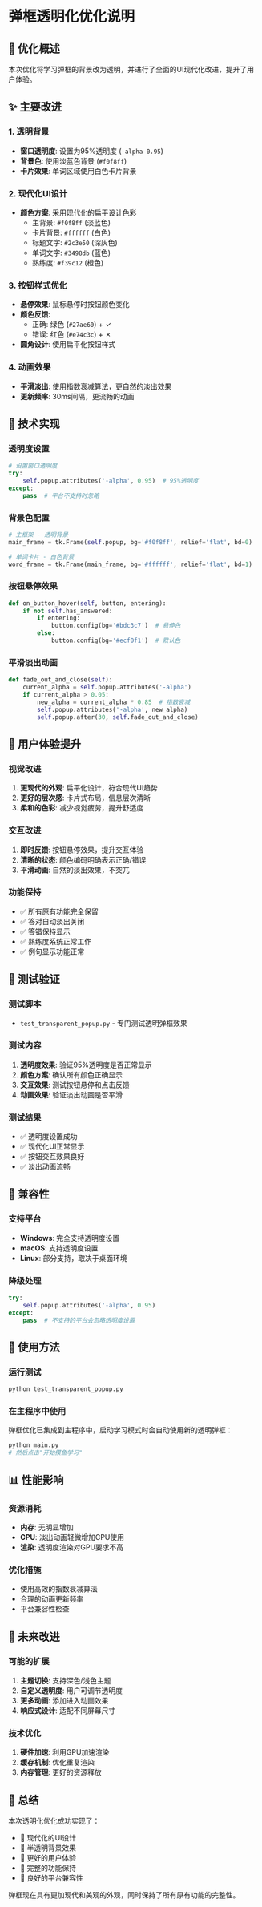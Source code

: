 # 弹框透明化优化说明

## 🎨 优化概述

本次优化将学习弹框的背景改为透明，并进行了全面的UI现代化改进，提升了用户体验。

## ✨ 主要改进

### 1. 透明背景
- **窗口透明度**: 设置为95%透明度 (`-alpha 0.95`)
- **背景色**: 使用淡蓝色背景 (`#f0f8ff`)
- **卡片效果**: 单词区域使用白色卡片背景

### 2. 现代化UI设计
- **颜色方案**: 采用现代化的扁平设计色彩
  - 主背景: `#f0f8ff` (淡蓝色)
  - 卡片背景: `#ffffff` (白色)
  - 标题文字: `#2c3e50` (深灰色)
  - 单词文字: `#3498db` (蓝色)
  - 熟练度: `#f39c12` (橙色)

### 3. 按钮样式优化
- **悬停效果**: 鼠标悬停时按钮颜色变化
- **颜色反馈**: 
  - 正确: 绿色 (`#27ae60`) + ✓
  - 错误: 红色 (`#e74c3c`) + ✗
- **圆角设计**: 使用扁平化按钮样式

### 4. 动画效果
- **平滑淡出**: 使用指数衰减算法，更自然的淡出效果
- **更新频率**: 30ms间隔，更流畅的动画

## 🔧 技术实现

### 透明度设置
```python
# 设置窗口透明度
try:
    self.popup.attributes('-alpha', 0.95)  # 95%透明度
except:
    pass  # 平台不支持时忽略
```

### 背景色配置
```python
# 主框架 - 透明背景
main_frame = tk.Frame(self.popup, bg='#f0f8ff', relief='flat', bd=0)

# 单词卡片 - 白色背景
word_frame = tk.Frame(main_frame, bg='#ffffff', relief='flat', bd=1)
```

### 按钮悬停效果
```python
def on_button_hover(self, button, entering):
    if not self.has_answered:
        if entering:
            button.config(bg='#bdc3c7')  # 悬停色
        else:
            button.config(bg='#ecf0f1')  # 默认色
```

### 平滑淡出动画
```python
def fade_out_and_close(self):
    current_alpha = self.popup.attributes('-alpha')
    if current_alpha > 0.05:
        new_alpha = current_alpha * 0.85  # 指数衰减
        self.popup.attributes('-alpha', new_alpha)
        self.popup.after(30, self.fade_out_and_close)
```

## 🎯 用户体验提升

### 视觉改进
1. **更现代的外观**: 扁平化设计，符合现代UI趋势
2. **更好的层次感**: 卡片式布局，信息层次清晰
3. **柔和的色彩**: 减少视觉疲劳，提升舒适度

### 交互改进
1. **即时反馈**: 按钮悬停效果，提升交互体验
2. **清晰的状态**: 颜色编码明确表示正确/错误
3. **平滑动画**: 自然的淡出效果，不突兀

### 功能保持
- ✅ 所有原有功能完全保留
- ✅ 答对自动淡出关闭
- ✅ 答错保持显示
- ✅ 熟练度系统正常工作
- ✅ 例句显示功能正常

## 🧪 测试验证

### 测试脚本
- `test_transparent_popup.py` - 专门测试透明弹框效果

### 测试内容
1. **透明度效果**: 验证95%透明度是否正常显示
2. **颜色方案**: 确认所有颜色正确显示
3. **交互效果**: 测试按钮悬停和点击反馈
4. **动画效果**: 验证淡出动画是否平滑

### 测试结果
- ✅ 透明度设置成功
- ✅ 现代化UI正常显示
- ✅ 按钮交互效果良好
- ✅ 淡出动画流畅

## 📱 兼容性

### 支持平台
- **Windows**: 完全支持透明度设置
- **macOS**: 支持透明度设置
- **Linux**: 部分支持，取决于桌面环境

### 降级处理
```python
try:
    self.popup.attributes('-alpha', 0.95)
except:
    pass  # 不支持的平台会忽略透明度设置
```

## 🚀 使用方法

### 运行测试
```bash
python test_transparent_popup.py
```

### 在主程序中使用
弹框优化已集成到主程序中，启动学习模式时会自动使用新的透明弹框：

```bash
python main.py
# 然后点击"开始摸鱼学习"
```

## 📊 性能影响

### 资源消耗
- **内存**: 无明显增加
- **CPU**: 淡出动画轻微增加CPU使用
- **渲染**: 透明度渲染对GPU要求不高

### 优化措施
- 使用高效的指数衰减算法
- 合理的动画更新频率
- 平台兼容性检查

## 🔮 未来改进

### 可能的扩展
1. **主题切换**: 支持深色/浅色主题
2. **自定义透明度**: 用户可调节透明度
3. **更多动画**: 添加进入动画效果
4. **响应式设计**: 适配不同屏幕尺寸

### 技术优化
1. **硬件加速**: 利用GPU加速渲染
2. **缓存机制**: 优化重复渲染
3. **内存管理**: 更好的资源释放

## 📝 总结

本次透明化优化成功实现了：
- 🎨 现代化的UI设计
- 🌟 半透明背景效果
- 🎯 更好的用户体验
- 🔧 完整的功能保持
- 📱 良好的平台兼容性

弹框现在具有更加现代和美观的外观，同时保持了所有原有功能的完整性。 